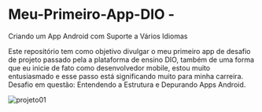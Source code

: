# Meu-Primeiro-App-DIO - 
Criando um App Android com Suporte a Vários Idiomas

Este repositório tem como objetivo divulgar o meu primeiro app de desafio de projeto passado pela a plataforma de ensino DIO, também de uma forma que eu inicie de fato como desenvolvedor mobile, estou muito entusiasmado e esse passo está significando muito para minha carreira. 
Desafio em questão: Entendendo a Estrutura e Depurando Apps Android.

![projeto01](https://github.com/Wanderson-dev47/Meu-Primeiro-App-DIO/assets/151024253/6e0a7c16-825e-41cf-adc9-91dfcf6abdbf)

